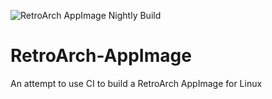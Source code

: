 ![RetroArch AppImage Nightly Build](https://github.com/hizzlekizzle/RetroArch-AppImage/workflows/RetroArch%20AppImage%20Nightly%20Build/badge.svg)
# RetroArch-AppImage
An attempt to use CI to build a RetroArch AppImage for Linux
